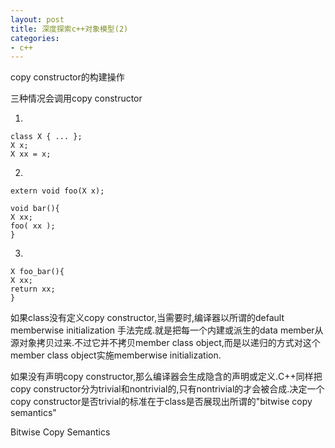 ```yaml
---
layout: post 
title: 深度探索c++对象模型(2)
categories:
- c++
---
```


copy constructor的构建操作

三种情况会调用copy constructor

1.

    class X { ... };
    X x;
    X xx = x;
2.

    extern void foo(X x);

    void bar(){
	X xx;
	foo( xx );
    }

3. 

    X foo_bar(){
	X xx;
	return xx;
    }

如果class没有定义copy constructor,当需要时,编译器以所谓的default memberwise initialization 手法完成.就是把每一个内建或派生的data member从源对象拷贝过来.不过它并不拷贝member class object,而是以递归的方式对这个member class object实施memberwise initialization.

如果没有声明copy constructor,那么编译器会生成隐含的声明或定义.C++同样把copy constructor分为trivial和nontrivial的,只有nontrivial的才会被合成.决定一个copy constructor是否trivial的标准在于class是否展现出所谓的"bitwise copy semantics"

Bitwise Copy Semantics
